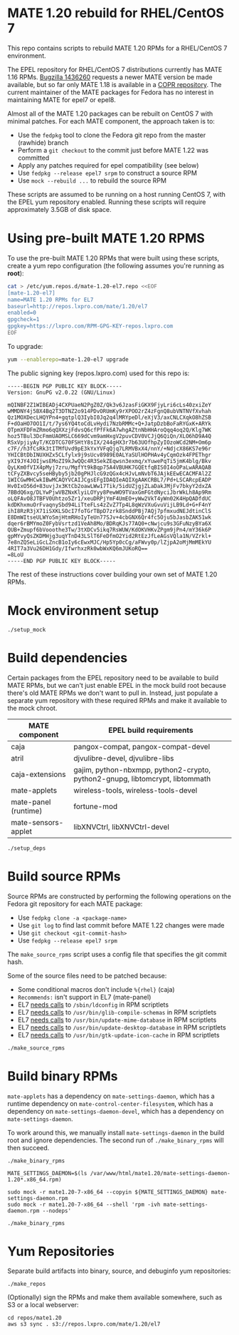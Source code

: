 # MATE 1.20 rebuild for RHEL/CentOS 7

This repo contains scripts to rebuild MATE 1.20 RPMs for a RHEL/CentOS 7
environment.

The EPEL repository for RHEL/CentOS 7 distributions currently has MATE 1.16
RPMs.  [Bugzilla 1436260](https://bugzilla.redhat.com/show_bug.cgi?id=1436260)
requests a newer MATE version be made available, but so far only MATE 1.18 is
available in a [COPR
repository](https://copr.fedorainfracloud.org/coprs/raveit65/Mate-GTK3/).  The
current maintainer of the MATE packages for Fedora has no interest in
maintaining MATE for epel7 or epel8.

Almost all of the MATE 1.20 packages can be rebuilt on CentOS 7 with minimal
patches.  For each MATE component, the approach taken is to:

* Use the `fedpkg` tool to clone the Fedora git repo from the master (rawhide) branch
* Perform a `git checkout` to the commit just before MATE 1.22 was committed
* Apply any patches required for epel compatibility (see below)
* Use `fedpkg --release epel7 srpm` to construct a source RPM
* Use `mock --rebuild ...` to rebuild the source RPM

These scripts are assumed to be running on a host running CentOS 7, with the
EPEL yum repository enabled.  Running these scripts will require approximately
3.5GB of disk space.

# Using pre-built MATE 1.20 RPMS

To use the pre-built MATE 1.20 RPMs that were built using these scripts, create
a yum repo configuration (the following assumes you're running as **root**):

```bash
cat > /etc/yum.repos.d/mate-1.20-el7.repo <<EOF
[mate-1.20-el7]
name=MATE 1.20 RPMs for EL7
baseurl=http://repos.lxpro.com/mate/1.20/el7
enabled=0
gpgcheck=1
gpgkey=https://lxpro.com/RPM-GPG-KEY-repos.lxpro.com
EOF
```

To upgrade:

```bash
yum --enablerepo=mate-1.20-el7 upgrade
```

The public signing key (repos.lxpro.com) used for this repo is:

```
-----BEGIN PGP PUBLIC KEY BLOCK-----
Version: GnuPG v2.0.22 (GNU/Linux)

mQINBF2Z1WIBEADj4CXPUaeN2PgZ0Z/Qk3v6JzasFiGKX9FjyLri6cLs40zxiZeY
wMMDNY4j5BX4Bq2T3DTNZ2o914PDvORUmKy9rXPOO2rZ4zFgnQ8ubVNTNVfXvhah
Qz1MOXDecLHQYPn4+gqtplQ3IybI0Jq2q4lMRYpeDl/eXjV3/axCNLCXqkO8hZSB
F+dOaHO7OO1I/t/7ys6YQ4toCdLvHydi7NzbRMMc+Q+JatpDzbBoFaRYGxK+ARYk
QTpmXFDFmZRmo6qQXXzjFdvsQ6cfPfFk6A7whgAZtnNbHHAroQqq4oq2Q/Klg7WK
hoz5TBul3DcFmmUAOMSLC669dCvm9amHxgV2puvCDV0VCJjQ6QiQn/XLO6hD9A4Q
RSxVpjiyAyT/KCDTCG70FSHtY8sIX/244gHX3r7b63UOfhpZyIOzoWCd2NM+Om6p
c7F//h3fCsRk3tITMfUvd9pE3kYxYVFqQjq7LRMVBxX4/nnY/+NdjcX86KS7e96r
YHICBtDbINUXHZx5CLfylx9j9sUcv8989E0ALYaSUlHOPHAv4yCqmOzk4FPEThgr
yXI9JY4JOIjwsEMoZI9kJwQQc4R3SekZEqwsn3exmq/xYuwePqTi5jmK4blg/Bkv
QyLKm0fVIX4pMyj7zru/MgfYt9kBqp75A4VBUHK7GQEtfqBIS0I4oOPaLwARAQAB
tCFyZXBvcy5seHByby5jb20gPHJlcG9zQGx4cHJvLmNvbT6JAjkEEwECACMFAl2Z
1WICGwMHCwkIBwMCAQYVCAIJCgsEFgIDAQIeAQIXgAAKCRBL7/Pd+LSCARcpEADP
Hv0IxO56d+83uvjJx3KtCb2oawLWw17Tik/5idUZjgjZLaDakJMjFv7bkyY2dxZA
7BBdQ6xg/DLYwPjwVBZNxKlyiLOYyy8PewWO9TVaxGmFGtdNyciJbrWkLh8Ap9Rm
oLQFAvO8JTBFV0Uhtzo5Zr1/xeuDRPjYmF4UmEO+yWw2VkT4yWn02K4HpQADfdUC
kdDKhxmuOrFvaqnySbd94LiTteFLs4zZvZ7Tp4L8qWzVXuGvuVijLB9Ld+G+F4nY
ihI8RzR3jX71iSXKLSOcI7foTGrTBpD7zrk8SnddPBj7AQj7pfmxudNEJdtinClS
E8DmWItseULWYoSmjHtmRHoIyTeUn77SJv+4cbGNX6Qr4fc5Oju5bJasbZAK51wk
dqer6rBMYmoZ0FybVsrtzd1VeAh8Mo/BDRqKJs77AQ0+cNwjcu9s3GFuNzyBYa6X
QUB+Zmupf6bVooothe3Tw/3tXDCv5ikq7RsWUW/KdOKVHKvZPgm9jPn4/mY36k6P
gpMYvyQsZKDMHjg3uqYTnD43LSlT6FeDfmO2Yid2RtEzJfLeAGsVQla1N/VZrkl+
7e8nZQSeLiGcLZncB1oIy6cEwxMJC/Hp5Yp0cCg/aFWvy0p/lZjpA2oMjMmMEkYU
4RIT7a3Vu26DH1Gdy/IfwrhxzRk0wbWxKQ6mJUKoRQ==
=8LoU
-----END PGP PUBLIC KEY BLOCK-----
```

The rest of these instructions cover building your own set of MATE 1.20 RPMs.

# Mock environment setup

```
./setup_mock
```

# Build dependencies

Certain packages from the EPEL repository need to be available to build MATE
RPMs, but we can't just enable EPEL in the mock build root because there's old
MATE RPMs we don't want to pull in.  Instead, just populate a separate yum
repository with these required RPMs and make it available to the mock chroot.

| MATE component | EPEL build requirements
| --- | ---
| caja | pangox-compat, pangox-compat-devel
| atril | djvulibre-devel, djvulibre-libs
| caja-extensions | gajim, python-nbxmpp, python2-crypto, python2-gnupg, libtomcrypt, libtommath
| mate-applets | wireless-tools, wireless-tools-devel
| mate-panel (runtime) | fortune-mod
| mate-sensors-applet | libXNVCtrl, libXNVCtrl-devel

```
./setup_deps
```

# Build source RPMs

Source RPMs are constructed by performing the following operations on the
Fedora git repository for each MATE package:

* Use `fedpkg clone -a <package-name>`
* Use `git log` to find last commit before MATE 1.22 changes were made
* Use `git checkout <git-commit-hash>`
* Use `fedpkg --release epel7 srpm`

The `make_source_rpms` script uses a config file that specifies the git commit
hash.

Some of the source files need to be patched because:

* Some conditional macros don't include `%{rhel}` (caja)
* `Recommends:` isn't support in EL7 (mate-panel)
* EL7 [needs calls](https://fedoraproject.org/wiki/EPEL:Packaging#Shared_Libraries) to `/sbin/ldconfig` in RPM scriptlets
* EL7 [needs calls](https://fedoraproject.org/wiki/EPEL:Packaging#GSettings_Schema) to `/usr/bin/glib-compile-schemas` in RPM scriptlets
* EL7 [needs calls](https://fedoraproject.org/wiki/EPEL:Packaging#mimeinfo) to `/usr/bin/update-mime-database` in RPM scriptlets
* EL7 [needs calls](https://fedoraproject.org/wiki/EPEL:Packaging#desktop-database) to `/usr/bin/update-desktop-database` in RPM scriptlets
* EL7 [needs calls](https://fedoraproject.org/wiki/EPEL:Packaging#Icon_Cache) to `/usr/bin/gtk-update-icon-cache` in RPM scriptlets

```
./make_source_rpms
```

# Build binary RPMs

`mate-applets` has a dependency on `mate-settings-daemon`, which has a runtime
dependency on `mate-control-center-filesystem`, which has a dependency on
`mate-settings-daemon-devel`, which has a dependency on `mate-settings-daemon`.

To work around this, we manually install `mate-settings-daemon` in the build
root and ignore dependencies.  The second run of `./make_binary_rpms` will then
succeed.

```
./make_binary_rpms

MATE_SETTINGS_DAEMON=$(ls /var/www/html/mate1.20/mate-settings-daemon-1.20*.x86_64.rpm)

sudo mock -r mate1.20-7-x86_64 --copyin ${MATE_SETTINGS_DAEMON} mate-settings-daemon.rpm
sudo mock -r mate1.20-7-x86_64 --shell 'rpm -ivh mate-settings-daemon.rpm --nodeps'

./make_binary_rpms
```

# Yum Repositories

Separate build artifacts into binary, source, and debuginfo yum repositories:

```
./make_repos
```

(Optionally) sign the RPMs and make them available somewhere, such as S3 or a
local webserver:

```
cd repos/mate1.20
aws s3 sync . s3://repos.lxpro.com/mate/1.20/el7
```

